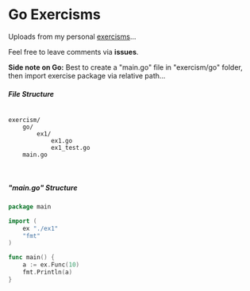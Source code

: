 Go Exercisms
=============

Uploads from my personal [exercisms](http://exercism.io)...

Feel free to leave comments via **issues**.

**Side note on Go:** 
Best to create a "main.go" file in "exercism/go" folder, 
then import exercise package via relative path...

##### File Structure
```shell

exercism/
	go/
		ex1/
			ex1.go
			ex1_test.go
    main.go

```
<br>

##### "main.go" Structure
```go
package main

import (
	ex "./ex1"
	"fmt"
)

func main() {
	a := ex.Func(10)
	fmt.Println(a)
}
```